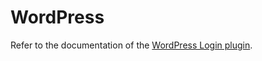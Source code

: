 # WordPress

Refer to the documentation of the [WordPress Login plugin](https://developer.bcc.no/bcc-wp).